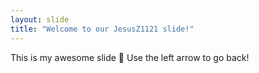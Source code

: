 ```yaml
---
layout: slide
title: "Welcome to our JesusZ1121 slide!"
---
```

This is my awesome slide :tada:
Use the left arrow to go back!
